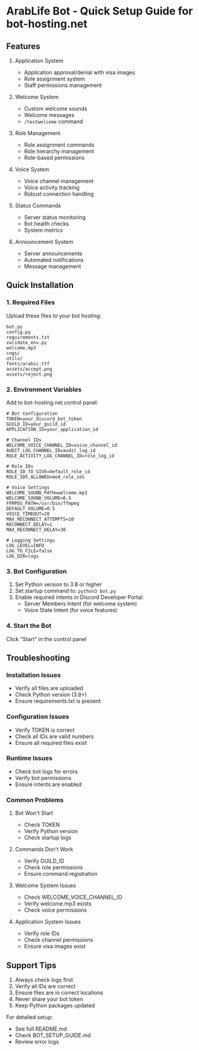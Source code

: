 # ArabLife Bot - Quick Setup Guide for bot-hosting.net

## Features

1. Application System
   - Application approval/denial with visa images
   - Role assignment system
   - Staff permissions management

2. Welcome System
   - Custom welcome sounds
   - Welcome messages
   - `/testwelcome` command

3. Role Management
   - Role assignment commands
   - Role hierarchy management
   - Role-based permissions

4. Voice System
   - Voice channel management
   - Voice activity tracking
   - Robust connection handling

5. Status Commands
   - Server status monitoring
   - Bot health checks
   - System metrics

6. Announcement System
   - Server announcements
   - Automated notifications
   - Message management

## Quick Installation

### 1. Required Files
Upload these files to your bot hosting:
```
bot.py
config.py
requirements.txt
validate_env.py
welcome.mp3
cogs/
utils/
fonts/arabic.ttf
assets/accept.png
assets/reject.png
```

### 2. Environment Variables
Add to bot-hosting.net control panel:
```env
# Bot Configuration
TOKEN=your_discord_bot_token
GUILD_ID=your_guild_id
APPLICATION_ID=your_application_id

# Channel IDs
WELCOME_VOICE_CHANNEL_ID=voice_channel_id
AUDIT_LOG_CHANNEL_ID=audit_log_id
ROLE_ACTIVITY_LOG_CHANNEL_ID=role_log_id

# Role IDs
ROLE_ID_TO_GIVE=default_role_id
ROLE_IDS_ALLOWED=mod_role_ids

# Voice Settings
WELCOME_SOUND_PATH=welcome.mp3
WELCOME_SOUND_VOLUME=0.5
FFMPEG_PATH=/usr/bin/ffmpeg
DEFAULT_VOLUME=0.5
VOICE_TIMEOUT=20
MAX_RECONNECT_ATTEMPTS=10
RECONNECT_DELAY=1
MAX_RECONNECT_DELAY=30

# Logging Settings
LOG_LEVEL=INFO
LOG_TO_FILE=false
LOG_DIR=logs
```

### 3. Bot Configuration
1. Set Python version to 3.8 or higher
2. Set startup command to: `python3 bot.py`
3. Enable required intents in Discord Developer Portal:
   - Server Members Intent (for welcome system)
   - Voice State Intent (for voice features)

### 4. Start the Bot
Click "Start" in the control panel

## Troubleshooting

### Installation Issues
- Verify all files are uploaded
- Check Python version (3.8+)
- Ensure requirements.txt is present

### Configuration Issues
- Verify TOKEN is correct
- Check all IDs are valid numbers
- Ensure all required files exist

### Runtime Issues
- Check bot logs for errors
- Verify bot permissions
- Ensure intents are enabled

### Common Problems

1. Bot Won't Start
   - Check TOKEN
   - Verify Python version
   - Check startup logs

2. Commands Don't Work
   - Verify GUILD_ID
   - Check role permissions
   - Ensure command registration

3. Welcome System Issues
   - Check WELCOME_VOICE_CHANNEL_ID
   - Verify welcome.mp3 exists
   - Check voice permissions

4. Application System Issues
   - Verify role IDs
   - Check channel permissions
   - Ensure visa images exist

## Support Tips

1. Always check logs first
2. Verify all IDs are correct
3. Ensure files are in correct locations
4. Never share your bot token
5. Keep Python packages updated

For detailed setup:
- See full README.md
- Check BOT_SETUP_GUIDE.md
- Review error logs
